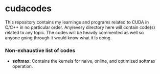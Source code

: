 # cudacodes

This repository contains my learnings and programs related to CUDA in C/C++ in no particular order. Any/every directory here will contain code(s) related to any topic. The codes will be heavily commented as well so anyone going through it would know what it is doing.


### Non-exhaustive list of codes

- **softmax**: Contains the kernels for naive, online, and optimized softmax operation.
